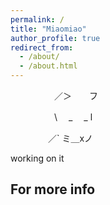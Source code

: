 ```yaml
---
permalink: /
title: "Miaomiao"
author_profile: true
redirect_from: 
  - /about/
  - /about.html
---
```



       
　　　　　／＞　　フ
     
　　　　　\ 　_　 _ l

　 　　　／` ミ＿xノ


working on it

For more info
------

